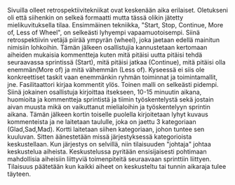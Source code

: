 Sivuilla olleet retrospektiivitekniikat ovat keskenään aika erilaiset. Oletukseni oli että siihenkin on selkeä formaatti mutta tässä olikin jätetty mielikuvituksella tilaa. Ensimmäinen tekniikka, "Start, Stop, Continue, More of, Less of Wheel", on selkeästi lyhyempi vapaamuotoisempi. Siinä retrospektiivin vetäjä piirää ympyrän (wheel), joka jaetaan edellä mainitun nimisiin lohkoihin. Tämän jälkeen osallistujia kannustetaan kertomaan aiheiden mukaisia kommentteja kuten mitä pitäisi uutta pitäisi tehdä seuraavassa sprintissä (Start), mitä pitäisi jatkaa (Continue), mitä pitäisi olla enemmän(More of) ja mitä vähemmän (Less of). Kyseessä ei siis ole konkreettiset taskit vaan enemmänkin ryhmän toiminnat ja toimintamallit, jne. Fasilitaattori kirjaa kommentit ylös. Toinen malli on selkeästi pidempi. Siinä jokainen osallistuja kirjoittaa itsekseen, 10-15 minuutin aikana, huomioita ja kommentteja sprintistä ja tiimin työskentelystä sekä jostain aivan muusta mikä on vaikuttanut mielialoihin ja työskentelyyn sprintin aikana. Tämän jälkeen kortin toiselle puolella kirjoitetaan lyhyt kuvaus kommenteista ja ne laitetaan taululle, joka on jaettu 3 kategoriaan (Glad,Sad,Mad). Kortti laitetaan siihen kategoriaan, johon tuntee sen kuuluvan. Sitten äänestetään missä järjestyksessä kategorioista keskustellaan. Kun järjestys on selvillä, niin tilaisuuden "johtaja" johtaa keskustelua aiheista. Keskustelussa pyritään ensisijaisesti pohtimaan mahdollisia aiheisiin liittyviä toimenpiteitä seuraavaan sprinttiin liittyen. Tilaisuus päätetään kun kaikki aiheet on keskusteltu tai tunnin aikaraja tulee täyteen.
